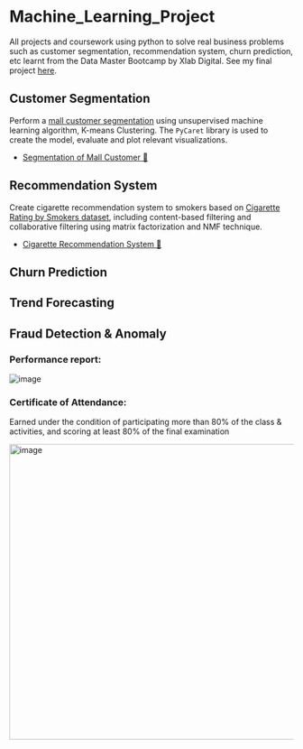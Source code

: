 # Machine_Learning_Project
All projects and coursework using python to solve real business problems such as customer segmentation, recommendation system, churn prediction, etc learnt from the Data Master Bootcamp by Xlab Digital. See my final project [here](https://github.com/TanyamonSiri/house-prices-prediction-with-regression-model).

## Customer Segmentation 

Perform a [mall customer segmentation](https://www.kaggle.com/datasets/vjchoudhary7/customer-segmentation-tutorial-in-python) using unsupervised machine learning algorithm, K-means Clustering. The `PyCaret` library is used to create the model, evaluate and plot relevant visualizations.
* [Segmentation of Mall Customer 🛒](https://github.com/TanyamonSiri/Machine_Learning_Project/tree/main/Customer_Segmentation)

## Recommendation System
Create cigarette recommendation system to smokers based on [Cigarette Rating by Smokers dataset](https://www.kaggle.com/datasets/mikhailverghese/cigarette-reviews-by-smokers), including content-based filtering and collaborative filtering using matrix factorization and NMF technique. 
* [Cigarette Recommendation System 🚬](https://github.com/TanyamonSiri/Machine_Learning_Project/tree/main/Recommendation_System)

## Churn Prediction

## Trend Forecasting


## Fraud Detection & Anomaly



### Performance report:
![image](https://github.com/TanyamonSiri/Machine_Learning_Project/assets/125655019/d2978ade-bc9b-440a-8675-a12e6aa49b55)

### Certificate of Attendance:
Earned under the condition of participating more than 80% of the class & activities, and scoring at least 80% of the final examination 

<img width="524" alt="image" src="https://github.com/TanyamonSiri/Machine_Learning_Project/assets/125655019/d544f2c2-4447-4af2-b43d-c06b22a7003d">



